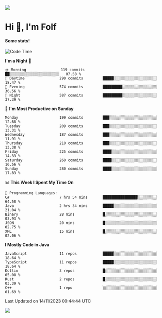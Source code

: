<img src="https://komarev.com/ghpvc/?username=itsfolf"/>
<h1>Hi 👋, I'm Folf</h1>


#### Some stats!
<!--START_SECTION:waka-->
![Code Time](http://img.shields.io/badge/Code%20Time-2%2C003%20hrs%2013%20mins-blue)

**I'm a Night 🦉** 

```text
🌞 Morning                119 commits         ██░░░░░░░░░░░░░░░░░░░░░░░   07.58 % 
🌆 Daytime                290 commits         █████░░░░░░░░░░░░░░░░░░░░   18.47 % 
🌃 Evening                574 commits         █████████░░░░░░░░░░░░░░░░   36.56 % 
🌙 Night                  587 commits         █████████░░░░░░░░░░░░░░░░   37.39 % 
```
📅 **I'm Most Productive on Sunday** 

```text
Monday                   199 commits         ███░░░░░░░░░░░░░░░░░░░░░░   12.68 % 
Tuesday                  209 commits         ███░░░░░░░░░░░░░░░░░░░░░░   13.31 % 
Wednesday                187 commits         ███░░░░░░░░░░░░░░░░░░░░░░   11.91 % 
Thursday                 210 commits         ███░░░░░░░░░░░░░░░░░░░░░░   13.38 % 
Friday                   225 commits         ████░░░░░░░░░░░░░░░░░░░░░   14.33 % 
Saturday                 260 commits         ████░░░░░░░░░░░░░░░░░░░░░   16.56 % 
Sunday                   280 commits         ████░░░░░░░░░░░░░░░░░░░░░   17.83 % 
```


📊 **This Week I Spent My Time On** 

```text
💬 Programming Languages: 
C#                       7 hrs 54 mins       ████████████████░░░░░░░░░   64.58 % 
Java                     2 hrs 34 mins       █████░░░░░░░░░░░░░░░░░░░░   21.04 % 
Binary                   28 mins             █░░░░░░░░░░░░░░░░░░░░░░░░   03.93 % 
JSON                     20 mins             █░░░░░░░░░░░░░░░░░░░░░░░░   02.75 % 
XML                      15 mins             █░░░░░░░░░░░░░░░░░░░░░░░░   02.06 % 
```

**I Mostly Code in Java** 

```text
JavaScript               11 repos            █████░░░░░░░░░░░░░░░░░░░░   18.64 % 
TypeScript               11 repos            █████░░░░░░░░░░░░░░░░░░░░   18.64 % 
Kotlin                   3 repos             █░░░░░░░░░░░░░░░░░░░░░░░░   05.08 % 
Rust                     2 repos             █░░░░░░░░░░░░░░░░░░░░░░░░   03.39 % 
C++                      1 repo              ░░░░░░░░░░░░░░░░░░░░░░░░░   01.69 % 
```




 Last Updated on 14/11/2023 00:44:44 UTC
<!--END_SECTION:waka-->
<a src="https://discord.com/users/1090088995976925305"><img src="https://lanyard-profile-readme.vercel.app/api/1090088995976925305"/></a></td> 
